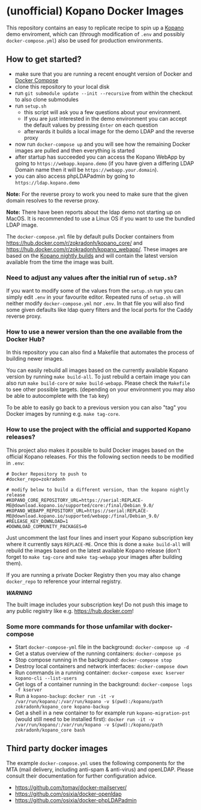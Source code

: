 # (unofficial) Kopano Docker Images

This repository contains an easy to replicate recipe to spin up a [Kopano](https://kopano.com/) demo enviroment, which can (through modification of `.env` and possibly `docker-compose.yml`) also be used for production environments.

## How to get started?

- make sure that you are running a recent enought version of Docker and [Docker Compose](https://docs.docker.com/compose/install/)
- clone this repository to your local disk
- run `git submodule update --init --recursive` from within the checkout to also clone submodules
- run `setup.sh`
  - this script will ask you a few questions about your environment.
  - If you are just interested in the demo environment you can accept the default values by pressing `Enter` on each question
  - afterwards it builds a local image for the demo LDAP and the reverse proxy
- now run `docker-compose up` and you will see how the remaining Docker images are pulled and then everything is started
- after startup has succeeded you can access the Kopano WebApp by going to `https://webapp.kopano.demo` (if you have given a differing LDAP Domain name then it will be `https://webapp.your.domain`).
- you can also access phpLDAPadmin by going to `https://ldap.kopano.demo`

**Note:** For the reverse proxy to work you need to make sure that the given domain resolves to the reverse proxy.

**Note:** There have been reports about the ldap demo not starting up on MacOS. It is recommended to use a Linux OS if you want to use the bundled LDAP image. 

The `docker-compose.yml` file by default pulls Docker containers from https://hub.docker.com/r/zokradonh/kopano_core/ and https://hub.docker.com/r/zokradonh/kopano_webapp/. These images are based on the [Kopano nightly builds](https://download.kopano.io/community/) and will contain the latest version available from the time the image was built.

### Need to adjust any values after the initial run of `setup.sh`?

If you want to modify some of the values from the `setup.sh` run you can simply edit `.env` in your favourite editor. Repeated runs of `setup.sh` will neither modify `docker-compose.yml` nor `.env`. In that file you will also find some given defaults like ldap query filters and the local ports for the Caddy reverse proxy.

### How to use a newer version than the one available from the Docker Hub?

In this repository you can also find a Makefile that automates the process of building newer images.

You can easily rebuild all images based on the currently available Kopano version by running `make build-all`. To just rebuild a certain image you can also run `make build-core` or `make build-webapp`. Please check the `Makefile` to see other possible targets. (depending on your environment you may also be able to autocomplete with the `Tab` key)

To be able to easily go back to a previous version you can also "tag" you Docker images by running e.g. `make tag-core`.

### How to use the project with the official and supported Kopano releases?

This project also makes it possible to build Docker images based on the official Kopano releases. For this the following section needs to be modified in `.env`:

```
# Docker Repository to push to
#docker_repo=zokradonh

# modify below to build a different version, than the kopano nightly release
#KOPANO_CORE_REPOSITORY_URL=https://serial:REPLACE-ME@download.kopano.io/supported/core:/final/Debian_9.0/
#KOPANO_WEBAPP_REPOSITORY_URL=https://serial:REPLACE-ME@download.kopano.io/supported/webapp:/final/Debian_9.0/
#RELEASE_KEY_DOWNLOAD=1
#DOWNLOAD_COMMUNITY_PACKAGES=0
```
Just uncomment the last four lines and insert your Kopano subscription key where it currently says `REPLACE-ME`. Once this is done a `make build-all` will rebuild the images based on the latest available Kopano release (don't forget to `make tag-core` and `make tag-webapp` your images after building them).

If you are running a private Docker Registry then you may also change `docker_repo` to reference your internal registry.

***WARNING***

The built image includes your subscription key! Do not push this image to any public registry like e.g. https://hub.docker.com!

### Some more commands for those unfamilar with docker-compose

- Start ``docker-compose-yml`` file in the background: `docker-compose up -d`
- Get a status overview of the running containers: `docker-compose ps`
- Stop compose running in the background: `docker-compose stop`
- Destroy local containers and network interfaces: `docker-compose down`
- Run commands in a running container: `docker-compose exec kserver kopano-cli --list-users`
- Get logs of a container running in the background: `docker-compose logs -f kserver`
- Run a `kopano-backup`: `docker run -it -v /var/run/kopano/:/var/run/kopano -v $(pwd):/kopano/path zokradonh/kopano_core kopano-backup`
- Get a shell in a new container to for example run `kopano-migration-pst` (would still need to be installed first): `docker run -it -v /var/run/kopano/:/var/run/kopano -v $(pwd):/kopano/path zokradonh/kopano_core bash`

## Third party docker images

The example `docker-compose.yml` uses the following components for the MTA (mail delivery, including anti-spam & anti-virus) and openLDAP. Please consult their documentation for further configuration advice.

- https://github.com/tomav/docker-mailserver/
- https://github.com/osixia/docker-openldap
- https://github.com/osixia/docker-phpLDAPadmin
